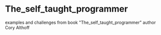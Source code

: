 # The_self_taught_programmer
examples and challenges from book  "The_self_taught_programmer"  author Cory Althoff 
